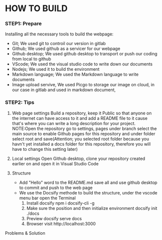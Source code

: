 <!-- How to buil web class/1pm-web.md -->
 # HOW TO BUILD
 ### STEP1: Prepare
   Installing all the necessary tools to build the webpage:

  - Git; We used git to controil our version in gitlab
  - Github; We used github as a servicer for our webpage
  - Github desktop; We used github desktop to transport or push our coding from local to github
  - VScode; We used the visual studio code to write down our documents
  - Nodejs; We used it to build the environment 
  - Markdown language; We used the Markdown language to write documents
  - Image upload servive, We used Picgo to storage our image on cloud, in our case in gitlab and used in markdown document,
 ### STEP2: Tips
   1. Web page settings
      Build a repository, keep it Public so that anyone on the internet can have access to it and add a README file to it cause that's where you can write a long description for your project.
      NOTE:Open the repository go to settings, pages under branch select the main source to enable Github pages for this repository and under folder select root and save(Attention; you selected root folder because you havn't yet installed a docs folder for this repository, therefore you will have to change this setting later) 

   2. Local settings
      Open Github desktop, clone your repository created earlier on and open it in Visual Studio Code

   3. Structure
      * Add "Hello" word to the README.md save all and use github desktop to commit and push to the web page
      * We use the Docsify methode to build the structure, under the vscode menu bar open the Terminal
        1. Install docsify
           npm i docsify-cli -g
        2. Make sure the position and then initialize environment
           docsify init ./docs
        3. Preview
           docsify serve docs
        4. Browser visit http://localhost:3000

   Problems & Solution

